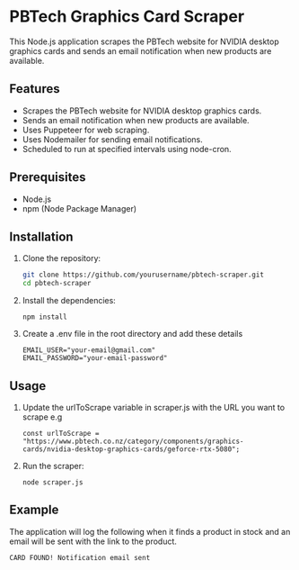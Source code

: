 # PBTech Graphics Card Scraper

This Node.js application scrapes the PBTech website for NVIDIA desktop graphics cards and sends an email notification when new products are available.

## Features

- Scrapes the PBTech website for NVIDIA desktop graphics cards.
- Sends an email notification when new products are available.
- Uses Puppeteer for web scraping.
- Uses Nodemailer for sending email notifications.
- Scheduled to run at specified intervals using node-cron.

## Prerequisites

- Node.js
- npm (Node Package Manager)

## Installation

1. Clone the repository:
   ```sh
   git clone https://github.com/yourusername/pbtech-scraper.git
   cd pbtech-scraper
2. Install the dependencies:
   ```
   npm install
3. Create a .env file in the root directory and add these details
   ```
   EMAIL_USER="your-email@gmail.com"
   EMAIL_PASSWORD="your-email-password"
## Usage

1. Update the urlToScrape variable in scraper.js with the URL you want to scrape e.g
   ```
   const urlToScrape = "https://www.pbtech.co.nz/category/components/graphics-cards/nvidia-desktop-graphics-cards/geforce-rtx-5080";
2. Run the scraper:
   ```
   node scraper.js
## Example
The application will log the following when it finds a product in stock and an email will be sent with the link to the product.
```
CARD FOUND! Notification email sent

